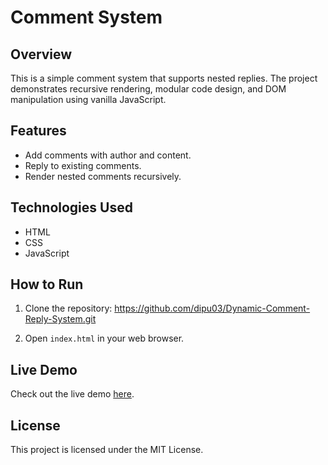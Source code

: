 # Comment System

## Overview

This is a simple comment system that supports nested replies. The project demonstrates recursive rendering, modular code design, and DOM manipulation using vanilla JavaScript.

## Features

- Add comments with author and content.
- Reply to existing comments.
- Render nested comments recursively.

## Technologies Used

- HTML
- CSS
- JavaScript

## How to Run

1. Clone the repository:
https://github.com/dipu03/Dynamic-Comment-Reply-System.git

2. Open `index.html` in your web browser.

## Live Demo

Check out the live demo [here](https://dipu03.github.io/Dynamic-Comment-Reply-System).

## License

This project is licensed under the MIT License.
